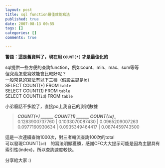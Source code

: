 ```yaml
---
layout: post
title: sql function最佳效能寫法
published: true
date: 2007-08-13 00:55
tags: []
categories: []
comments: true

---
```

**警語：這是舊資料了，現在用 `COUNT(*)` 才是最佳化的**

sql提供一些方便的查詢function，例如count、min、max、sum等等  
但究竟怎麼寫效能會比較好呢？  
一般常見的寫法有以下三種（假設主鍵是id）  
SELECT COUNT(*) FROM `table`  
SELECT COUNT(1) FROM `table`  
SELECT COUNT(`id`) FROM `table`  
  
小弟廢話不多說了，直接po上我自己的測試數據  

> 

> ___COUNT(*) ______ COUNT(1) ______ COUNT(`id`)____  
> 0.1283900737760 | 0.1033070087430 | 0.0965209007263  
> 0.0977160930634 | 0.0935349464417 | 0.0874459743500

  
這是一次連續查詢1000次，對三者輪流查詢100次的total  
可以發現COUNT(`id`)　的寫法明顯獲勝，感謝CFC大大提示可能是因為主鍵具有索引性(index)，所以查詢速度較快。  
  
分享給大家 :)

